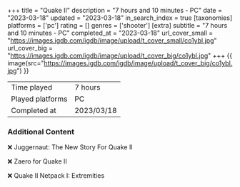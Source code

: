 +++
title = "Quake II"
description = "7 hours and 10 minutes - PC"
date = "2023-03-18"
updated = "2023-03-18"
in_search_index = true
[taxonomies]
platforms = ['pc']
rating = []
genres = ['shooter']
[extra]
subtitle = "7 hours and 10 minutes - PC"
completed_at = "2023-03-18"
url_cover_small = "https://images.igdb.com/igdb/image/upload/t_cover_small/co1ybl.jpg"
url_cover_big = "https://images.igdb.com/igdb/image/upload/t_cover_big/co1ybl.jpg"
+++
{{ image(src="https://images.igdb.com/igdb/image/upload/t_cover_big/co1ybl.jpg") }}

|              |            |
| ------------ | ---------- |
| Time played  | 7 hours |
| Played platforms    | PC |
| Completed at | 2023/03/18 |



### Additional Content


❌ Juggernaut: The New Story For Quake II

❌ Zaero for Quake II

❌ Quake II Netpack I: Extremities
